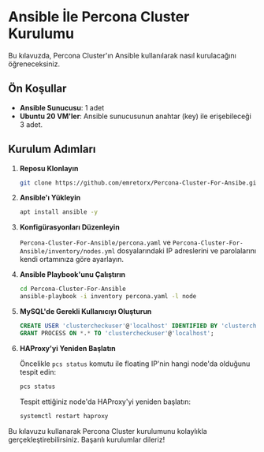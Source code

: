 # Ansible İle Percona Cluster Kurulumu

Bu kılavuzda, Percona Cluster'ın Ansible kullanılarak nasıl kurulacağını öğreneceksiniz.

## Ön Koşullar

- **Ansible Sunucusu**: 1 adet
- **Ubuntu 20 VM'ler**: Ansible sunucusunun anahtar (key) ile erişebileceği 3 adet.

## Kurulum Adımları

1. **Reposu Klonlayın**
   
   ```bash
   git clone https://github.com/emretorx/Percona-Cluster-For-Ansibe.git
   ```

2. **Ansible'ı Yükleyin**

   ```bash
   apt install ansible -y
   ```

3. **Konfigürasyonları Düzenleyin**

   `Percona-Cluster-For-Ansible/percona.yaml` ve `Percona-Cluster-For-Ansible/inventory/nodes.yml` dosyalarındaki IP adreslerini ve parolalarını kendi ortamınıza göre ayarlayın.

4. **Ansible Playbook'unu Çalıştırın**

   ```bash
   cd Percona-Cluster-For-Ansible
   ansible-playbook -i inventory percona.yaml -l node
   ```

5. **MySQL'de Gerekli Kullanıcıyı Oluşturun**

   ```sql
   CREATE USER 'clustercheckuser'@'localhost' IDENTIFIED BY 'clustercheckpassword!';
   GRANT PROCESS ON *.* TO 'clustercheckuser'@'localhost';
   ```

6. **HAProxy'yi Yeniden Başlatın**

   Öncelikle `pcs status` komutu ile floating IP'nin hangi node'da olduğunu tespit edin:

   ```bash
   pcs status
   ```

   Tespit ettiğiniz node'da HAProxy'yi yeniden başlatın:

   ```bash
   systemctl restart haproxy
   ```

Bu kılavuzu kullanarak Percona Cluster kurulumunu kolaylıkla gerçekleştirebilirsiniz. Başarılı kurulumlar dileriz!
